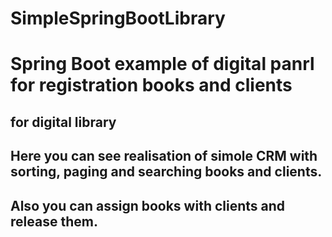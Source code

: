 # SimpleSpringBootLibrary

<h1>Spring Boot example of digital panrl for registration books and clients </h1>
<h2>for digital library</h2>


## Here you can see realisation of simole CRM with sorting, paging and searching books and clients.

## Also you can assign books with clients and release them.
